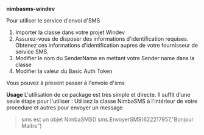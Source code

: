**nimbasms-windev**

Pour utiliser le service d'envoi d'SMS

1. Importer la classe dans votre projet Windev
2. Assurez-vous de disposer des informations d'identification requises. Obtenez ces informations d'identification aupres de votre fournisseur de service SMS.
3. Modifier le nom du SenderName  en mettant votre Sender name dans la classe
4. Modifier la valeur du Basic Auth Token

Vous pouvez à present passer à l'envoie d'sms

**Usage**
L'utilisation de ce package est très simple et directe. Il suffit d'une seule étape pour l'utiliser :
Utilisez  la classe NimbaSMS  à l'intérieur de votre procedure et autres pour envoyer un message

> sms est un objet NimbaSMS()
> sms.EnvoyerSMS(622217957,"Bonjour Maitre")
